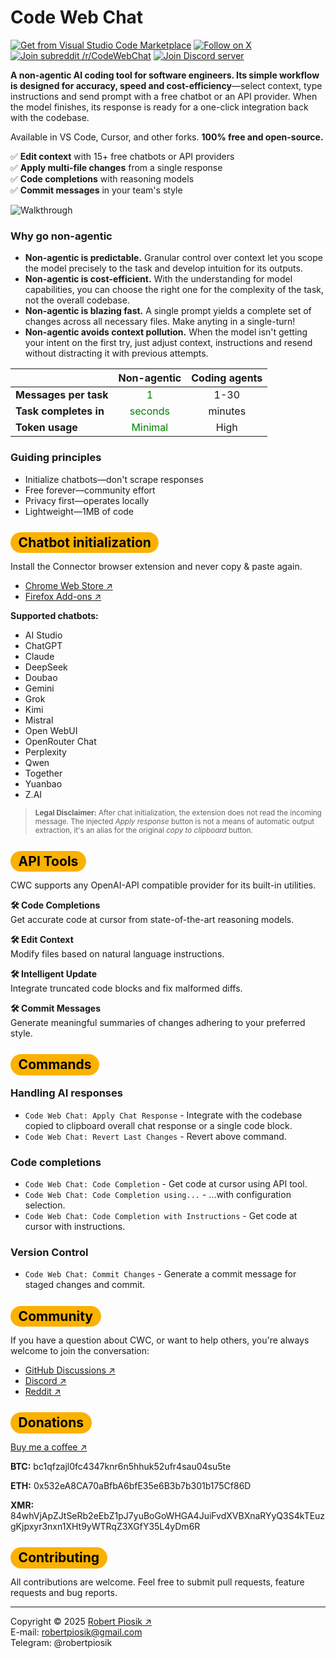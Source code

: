# Code Web Chat

<a href="https://marketplace.visualstudio.com/items?itemName=robertpiosik.gemini-coder" target="_blank"><img src="https://img.shields.io/badge/Install-VS_Code_Marketplace-blue" alt="Get from Visual Studio Code Marketplace" /></a> <a href="https://x.com/CodeWebChat" target="_blank"><img src="https://img.shields.io/badge/Follow_on_X-@CodeWebChat-black" alt="Follow on X" /></a> <a href="https://reddit.com/r/CodeWebChat" target="_blank"><img src="https://img.shields.io/badge/Join_subreddit-r/CodeWebChat-orange" alt="Join subreddit /r/CodeWebChat" /></a> <a href="https://discord.com/invite/KJySXsrSX5" target="_blank"><img src="https://img.shields.io/badge/Chat-Discord-7289da" alt="Join Discord server" /></a>

**A non-agentic AI coding tool for software engineers. Its simple workflow is designed for accuracy, speed and cost-efficiency**—select context, type instructions and send prompt with a free chatbot or an API provider. When the model finishes, its response is ready for a one-click integration back with the codebase.

Available in VS Code, Cursor, and other forks. **100% free and open-source.**

✅ **Edit context** with 15+ free chatbots or API providers \
✅ **Apply multi-file changes** from a single response \
✅ **Code completions** with reasoning models \
✅ **Commit messages** in your team's style

<p>
<img src="https://github.com/robertpiosik/CodeWebChat/raw/HEAD/packages/shared/src/media/demo.gif" alt="Walkthrough" />
</p>

### Why go non-agentic

- **Non-agentic is predictable.** Granular control over context let you scope the model precisely to the task and develop intuition for its outputs.
- **Non-agentic is cost-efficient.** With the understanding for model capabilities, you can choose the right one for the complexity of the task, not the overall codebase.
- **Non-agentic is blazing fast.** A single prompt yields a complete set of changes across all necessary files. Make anyting in a single-turn!
- **Non-agentic avoids context pollution.** When the model isn't getting your intent on the first try, just adjust context, instructions and resend without distracting it with previous attempts.

|                       |                Non-agentic                | Coding agents |
| :-------------------- | :---------------------------------------: | :-----------: |
| **Messages per task** |    <span style="color: green">1</span>    |     1-30      |
| **Task completes in** | <span style="color: green">seconds</span> |    minutes    |
| **Token usage**       | <span style="color: green">Minimal</span> |     High      |

### Guiding principles

- Initialize chatbots—don't scrape responses
- Free forever—community effort
- Privacy first—operates locally
- Lightweight—1MB of code

## <span style="background-color: #fbb100; color: black; padding: 0.2em 0.6em; border-radius: 999px">Chatbot initialization</span>

Install the Connector browser extension and never copy & paste again.

- [Chrome Web Store ↗](https://chromewebstore.google.com/detail/code-web-chat-connector/ljookipcanaglfaocjbgdicfbdhhjffp)
- [Firefox Add-ons ↗](https://addons.mozilla.org/en-US/firefox/addon/code-web-chat-connector/)

**Supported chatbots:**

- AI Studio
- ChatGPT
- Claude
- DeepSeek
- Doubao
- Gemini
- Grok
- Kimi
- Mistral
- Open WebUI
- OpenRouter Chat
- Perplexity
- Qwen
- Together
- Yuanbao
- Z.AI

> <small>**Legal Disclaimer:** After chat initialization, the extension does not read the incoming message. The injected _Apply response_ button is not a means of automatic output extraction, it's an alias for the original _copy to clipboard_ button.</small>

## <span style="background-color: #fbb100; color: black; padding: 0.2em 0.6em; border-radius: 999px">API Tools</span>

CWC supports any OpenAI-API compatible provider for its built-in utilities.

**🛠️ Code Completions** \
Get accurate code at cursor from state-of-the-art reasoning models.

**🛠️ Edit Context** \
Modify files based on natural language instructions.

**🛠️ Intelligent Update** \
Integrate truncated code blocks and fix malformed diffs.

**🛠️ Commit Messages** \
Generate meaningful summaries of changes adhering to your preferred style.

## <span style="background-color: #fbb100; color: black; padding: 0.2em 0.6em; border-radius: 999px">Commands</span>

### Handling AI responses

- `Code Web Chat: Apply Chat Response` - Integrate with the codebase copied to clipboard overall chat response or a single code block.
- `Code Web Chat: Revert Last Changes` - Revert above command.

### Code completions

- `Code Web Chat: Code Completion` - Get code at cursor using API tool.
- `Code Web Chat: Code Completion using...` - ...with configuration selection.
- `Code Web Chat: Code Completion with Instructions` - Get code at cursor with instructions.

### Version Control

- `Code Web Chat: Commit Changes` - Generate a commit message for staged changes and commit.

## <span style="background-color: #fbb100; color: black; padding: 0.2em 0.6em; border-radius: 999px">Community</span>

If you have a question about CWC, or want to help others, you're always welcome to join the conversation:

- [GitHub Discussions ↗](https://github.com/robertpiosik/CodeWebChat/discussions)
- [Discord ↗](https://discord.gg/KJySXsrSX5)
- [Reddit ↗](https://www.reddit.com/r/CodeWebChat)

## <span style="background-color: #fbb100; color: black; padding: 0.2em 0.6em; border-radius: 999px">Donations</span>

[Buy me a coffee ↗](https://buymeacoffee.com/robertpiosik)

**BTC:** bc1qfzajl0fc4347knr6n5hhuk52ufr4sau04su5te

**ETH:** 0x532eA8CA70aBfbA6bfE35e6B3b7b301b175Cf86D

**XMR:** 84whVjApZJtSeRb2eEbZ1pJ7yuBoGoWHGA4JuiFvdXVBXnaRYyQ3S4kTEuzgKjpxyr3nxn1XHt9yWTRqZ3XGfY35L4yDm6R

## <span style="background-color: #fbb100; color: black; padding: 0.2em 0.6em; border-radius: 999px">Contributing</span>

All contributions are welcome. Feel free to submit pull requests, feature requests and bug reports.

<hr />

Copyright © 2025 [Robert Piosik ↗](https://x.com/robertpiosik) \
E-mail: robertpiosik@gmail.com \
Telegram: @robertpiosik
